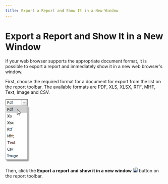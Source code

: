 ```yaml
---
title: Export a Report and Show It in a New Window
---
```

# Export a Report and Show It in a New Window
If your web browser supports the appropriate document format, it is possible to export a report and immediately show it in a new web browser's window.

First, choose the required format for a document for export from the list on the report toolbar. The available formats are PDF, XLS, XLSX, RTF, MHT, Text, Image and CSV.

![web_exportFormat](../../../../images/Img7546.png)

Then, click the **Export a report and show it in a new window** ![web_buttonSaveShow](../../../../images/Img7542.png) button on the report toolbar.